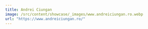 ```yaml
---
title: Andrei Ciungan
image: /src/content/showcase/_images/www.andreiciungan.ro.webp
url: "https://www.andreiciungan.ro/"
---
```

